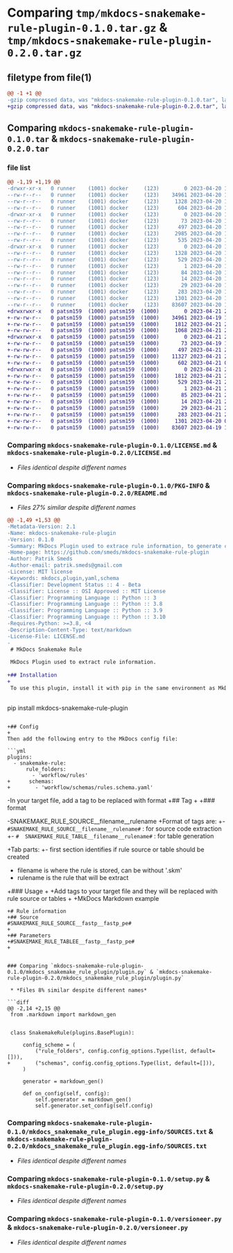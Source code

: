 # Comparing `tmp/mkdocs-snakemake-rule-plugin-0.1.0.tar.gz` & `tmp/mkdocs-snakemake-rule-plugin-0.2.0.tar.gz`

## filetype from file(1)

```diff
@@ -1 +1 @@
-gzip compressed data, was "mkdocs-snakemake-rule-plugin-0.1.0.tar", last modified: Thu Apr 20 12:38:25 2023, max compression
+gzip compressed data, was "mkdocs-snakemake-rule-plugin-0.2.0.tar", last modified: Fri Apr 21 21:37:49 2023, max compression
```

## Comparing `mkdocs-snakemake-rule-plugin-0.1.0.tar` & `mkdocs-snakemake-rule-plugin-0.2.0.tar`

### file list

```diff
@@ -1,19 +1,19 @@
-drwxr-xr-x   0 runner    (1001) docker     (123)        0 2023-04-20 12:38:25.103968 mkdocs-snakemake-rule-plugin-0.1.0/
--rw-r--r--   0 runner    (1001) docker     (123)    34961 2023-04-20 12:38:16.000000 mkdocs-snakemake-rule-plugin-0.1.0/LICENSE.md
--rw-r--r--   0 runner    (1001) docker     (123)     1328 2023-04-20 12:38:25.103968 mkdocs-snakemake-rule-plugin-0.1.0/PKG-INFO
--rw-r--r--   0 runner    (1001) docker     (123)      604 2023-04-20 12:38:16.000000 mkdocs-snakemake-rule-plugin-0.1.0/README.md
-drwxr-xr-x   0 runner    (1001) docker     (123)        0 2023-04-20 12:38:25.103968 mkdocs-snakemake-rule-plugin-0.1.0/mkdocs_snakemake_rule_plugin/
--rw-r--r--   0 runner    (1001) docker     (123)       73 2023-04-20 12:38:16.000000 mkdocs-snakemake-rule-plugin-0.1.0/mkdocs_snakemake_rule_plugin/__init__.py
--rw-r--r--   0 runner    (1001) docker     (123)      497 2023-04-20 12:38:25.103968 mkdocs-snakemake-rule-plugin-0.1.0/mkdocs_snakemake_rule_plugin/_version.py
--rw-r--r--   0 runner    (1001) docker     (123)     2985 2023-04-20 12:38:16.000000 mkdocs-snakemake-rule-plugin-0.1.0/mkdocs_snakemake_rule_plugin/markdown.py
--rw-r--r--   0 runner    (1001) docker     (123)      535 2023-04-20 12:38:16.000000 mkdocs-snakemake-rule-plugin-0.1.0/mkdocs_snakemake_rule_plugin/plugin.py
-drwxr-xr-x   0 runner    (1001) docker     (123)        0 2023-04-20 12:38:25.103968 mkdocs-snakemake-rule-plugin-0.1.0/mkdocs_snakemake_rule_plugin.egg-info/
--rw-r--r--   0 runner    (1001) docker     (123)     1328 2023-04-20 12:38:25.000000 mkdocs-snakemake-rule-plugin-0.1.0/mkdocs_snakemake_rule_plugin.egg-info/PKG-INFO
--rw-r--r--   0 runner    (1001) docker     (123)      529 2023-04-20 12:38:25.000000 mkdocs-snakemake-rule-plugin-0.1.0/mkdocs_snakemake_rule_plugin.egg-info/SOURCES.txt
--rw-r--r--   0 runner    (1001) docker     (123)        1 2023-04-20 12:38:25.000000 mkdocs-snakemake-rule-plugin-0.1.0/mkdocs_snakemake_rule_plugin.egg-info/dependency_links.txt
--rw-r--r--   0 runner    (1001) docker     (123)       84 2023-04-20 12:38:25.000000 mkdocs-snakemake-rule-plugin-0.1.0/mkdocs_snakemake_rule_plugin.egg-info/entry_points.txt
--rw-r--r--   0 runner    (1001) docker     (123)       14 2023-04-20 12:38:25.000000 mkdocs-snakemake-rule-plugin-0.1.0/mkdocs_snakemake_rule_plugin.egg-info/requires.txt
--rw-r--r--   0 runner    (1001) docker     (123)       29 2023-04-20 12:38:25.000000 mkdocs-snakemake-rule-plugin-0.1.0/mkdocs_snakemake_rule_plugin.egg-info/top_level.txt
--rw-r--r--   0 runner    (1001) docker     (123)      283 2023-04-20 12:38:25.103968 mkdocs-snakemake-rule-plugin-0.1.0/setup.cfg
--rw-r--r--   0 runner    (1001) docker     (123)     1301 2023-04-20 12:38:16.000000 mkdocs-snakemake-rule-plugin-0.1.0/setup.py
--rw-r--r--   0 runner    (1001) docker     (123)    83607 2023-04-20 12:38:16.000000 mkdocs-snakemake-rule-plugin-0.1.0/versioneer.py
+drwxrwxr-x   0 patsm159  (1000) patsm159  (1000)        0 2023-04-21 21:37:49.650701 mkdocs-snakemake-rule-plugin-0.2.0/
+-rw-rw-r--   0 patsm159  (1000) patsm159  (1000)    34961 2023-04-19 13:13:08.000000 mkdocs-snakemake-rule-plugin-0.2.0/LICENSE.md
+-rw-rw-r--   0 patsm159  (1000) patsm159  (1000)     1812 2023-04-21 21:37:49.650701 mkdocs-snakemake-rule-plugin-0.2.0/PKG-INFO
+-rw-rw-r--   0 patsm159  (1000) patsm159  (1000)     1068 2023-04-21 21:30:37.000000 mkdocs-snakemake-rule-plugin-0.2.0/README.md
+drwxrwxr-x   0 patsm159  (1000) patsm159  (1000)        0 2023-04-21 21:37:49.650701 mkdocs-snakemake-rule-plugin-0.2.0/mkdocs_snakemake_rule_plugin/
+-rw-rw-r--   0 patsm159  (1000) patsm159  (1000)       73 2023-04-19 13:13:08.000000 mkdocs-snakemake-rule-plugin-0.2.0/mkdocs_snakemake_rule_plugin/__init__.py
+-rw-rw-r--   0 patsm159  (1000) patsm159  (1000)      497 2023-04-21 21:37:49.650701 mkdocs-snakemake-rule-plugin-0.2.0/mkdocs_snakemake_rule_plugin/_version.py
+-rw-rw-r--   0 patsm159  (1000) patsm159  (1000)    11327 2023-04-21 21:16:40.000000 mkdocs-snakemake-rule-plugin-0.2.0/mkdocs_snakemake_rule_plugin/markdown.py
+-rw-rw-r--   0 patsm159  (1000) patsm159  (1000)      602 2023-04-21 07:59:26.000000 mkdocs-snakemake-rule-plugin-0.2.0/mkdocs_snakemake_rule_plugin/plugin.py
+drwxrwxr-x   0 patsm159  (1000) patsm159  (1000)        0 2023-04-21 21:37:49.650701 mkdocs-snakemake-rule-plugin-0.2.0/mkdocs_snakemake_rule_plugin.egg-info/
+-rw-rw-r--   0 patsm159  (1000) patsm159  (1000)     1812 2023-04-21 21:37:49.000000 mkdocs-snakemake-rule-plugin-0.2.0/mkdocs_snakemake_rule_plugin.egg-info/PKG-INFO
+-rw-rw-r--   0 patsm159  (1000) patsm159  (1000)      529 2023-04-21 21:37:49.000000 mkdocs-snakemake-rule-plugin-0.2.0/mkdocs_snakemake_rule_plugin.egg-info/SOURCES.txt
+-rw-rw-r--   0 patsm159  (1000) patsm159  (1000)        1 2023-04-21 21:37:49.000000 mkdocs-snakemake-rule-plugin-0.2.0/mkdocs_snakemake_rule_plugin.egg-info/dependency_links.txt
+-rw-rw-r--   0 patsm159  (1000) patsm159  (1000)       85 2023-04-21 21:37:49.000000 mkdocs-snakemake-rule-plugin-0.2.0/mkdocs_snakemake_rule_plugin.egg-info/entry_points.txt
+-rw-rw-r--   0 patsm159  (1000) patsm159  (1000)       14 2023-04-21 21:37:49.000000 mkdocs-snakemake-rule-plugin-0.2.0/mkdocs_snakemake_rule_plugin.egg-info/requires.txt
+-rw-rw-r--   0 patsm159  (1000) patsm159  (1000)       29 2023-04-21 21:37:49.000000 mkdocs-snakemake-rule-plugin-0.2.0/mkdocs_snakemake_rule_plugin.egg-info/top_level.txt
+-rw-rw-r--   0 patsm159  (1000) patsm159  (1000)      283 2023-04-21 21:37:49.650701 mkdocs-snakemake-rule-plugin-0.2.0/setup.cfg
+-rw-rw-r--   0 patsm159  (1000) patsm159  (1000)     1301 2023-04-20 07:41:50.000000 mkdocs-snakemake-rule-plugin-0.2.0/setup.py
+-rw-rw-r--   0 patsm159  (1000) patsm159  (1000)    83607 2023-04-19 13:13:08.000000 mkdocs-snakemake-rule-plugin-0.2.0/versioneer.py
```

### Comparing `mkdocs-snakemake-rule-plugin-0.1.0/LICENSE.md` & `mkdocs-snakemake-rule-plugin-0.2.0/LICENSE.md`

 * *Files identical despite different names*

### Comparing `mkdocs-snakemake-rule-plugin-0.1.0/PKG-INFO` & `mkdocs-snakemake-rule-plugin-0.2.0/README.md`

 * *Files 27% similar despite different names*

```diff
@@ -1,49 +1,53 @@
-Metadata-Version: 2.1
-Name: mkdocs-snakemake-rule-plugin
-Version: 0.1.0
-Summary: MkDocs Plugin used to extrace rule information, to generate code and tables.
-Home-page: https://github.com/smeds/mkdocs-snakemake-rule-plugin
-Author: Patrik Smeds
-Author-email: patrik.smeds@gmail.com
-License: MIT license
-Keywords: mkdocs,plugin,yaml,schema
-Classifier: Development Status :: 4 - Beta
-Classifier: License :: OSI Approved :: MIT License
-Classifier: Programming Language :: Python :: 3
-Classifier: Programming Language :: Python :: 3.8
-Classifier: Programming Language :: Python :: 3.9
-Classifier: Programming Language :: Python :: 3.10
-Requires-Python: >=3.8, <4
-Description-Content-Type: text/markdown
-License-File: LICENSE.md
-
 # MkDocs Snakemake Rule
 
 MkDocs Plugin used to extract rule information.
 
+## Installation
+
 To use this plugin, install it with pip in the same environment as MkDocs:
 
 ```
 pip install mkdocs-snakemake-rule-plugin
 ```
 
+## Config
+
 Then add the following entry to the MkDocs config file:
 
 ```yml
 plugins:
   - snakemake-rule:
       rule_folders:
         - 'workflow/rules'
+      schemas:
+        - 'workflow/schemas/rules.schema.yaml'
 ```
 
-In your target file, add a tag to be replaced with format
+## Tag 
+
+### format
 
-SNAKEMAKE_RULE_SOURCE__filename__rulename
+Format of tags are:
+- `#SNAKEMAKE_RULE_SOURCE__filename__rulename#` : for source code extraction
+- `#  SNAKEMAKE_RULE_TABLE__filename__rulename#` : for table generation
 
+Tab parts:
+- first section identifies if rule source or table should be created
 - filename is where the rule is stored, can be without '.skm'
 - rulename is the rule that will be extract
 
 
+### Usage
+
+Add tags to your target file and they will be replaced with rule source or tables
+
+MkDocs Markdown example
 ```
+# Rule information
+## Source 
 #SNAKEMAKE_RULE_SOURCE__fastp__fastp_pe#
+
+## Parameters
+#SNAKEMAKE_RULE_TABLEE__fastp__fastp_pe#
+
 ```
```

### Comparing `mkdocs-snakemake-rule-plugin-0.1.0/mkdocs_snakemake_rule_plugin/plugin.py` & `mkdocs-snakemake-rule-plugin-0.2.0/mkdocs_snakemake_rule_plugin/plugin.py`

 * *Files 8% similar despite different names*

```diff
@@ -2,14 +2,15 @@
 from .markdown import markdown_gen
 
 
 class SnakemakeRule(plugins.BasePlugin):
 
     config_scheme = (
         ("rule_folders", config.config_options.Type(list, default=[])),
+        ("schemas", config.config_options.Type(list, default=[])),
     )
 
     generator = markdown_gen()
 
     def on_config(self, config):
         self.generator = markdown_gen()
         self.generator.set_config(self.config)
```

### Comparing `mkdocs-snakemake-rule-plugin-0.1.0/mkdocs_snakemake_rule_plugin.egg-info/SOURCES.txt` & `mkdocs-snakemake-rule-plugin-0.2.0/mkdocs_snakemake_rule_plugin.egg-info/SOURCES.txt`

 * *Files identical despite different names*

### Comparing `mkdocs-snakemake-rule-plugin-0.1.0/setup.py` & `mkdocs-snakemake-rule-plugin-0.2.0/setup.py`

 * *Files identical despite different names*

### Comparing `mkdocs-snakemake-rule-plugin-0.1.0/versioneer.py` & `mkdocs-snakemake-rule-plugin-0.2.0/versioneer.py`

 * *Files identical despite different names*

